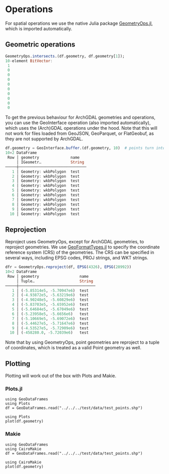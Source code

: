 # Operations

For spatial operations we use the native Julia package [GeometryOps.jl](https://juliageo.org/GeometryOps.jl/stable/), which is imported automatically.

## Geometric operations

```julia
GeometryOps.intersects.(df.geometry, df.geometry[1]);
10-element BitVector:
 1
 0
 0
 0
 0
 0
 0
 0
 0
 0
```

To get the previous behaviour for ArchGDAL geometries and operations, you can use the GeoInterface operation (also imported automatically), which uses the (Arch)GDAL operations under the hood. Note that this will not work for files loaded from GeoJSON, GeoParquet, or FlatGeobuf, as they are not supported by ArchGDAL.

```julia
df.geometry = GeoInterface.buffer.(df.geometry, 10)  # points turn into polygons
10×2 DataFrame
 Row │ geometry              name
     │ IGeometr…             String
─────┼──────────────────────────────
   1 │ Geometry: wkbPolygon  test
   2 │ Geometry: wkbPolygon  test
   3 │ Geometry: wkbPolygon  test
   4 │ Geometry: wkbPolygon  test
   5 │ Geometry: wkbPolygon  test
   6 │ Geometry: wkbPolygon  test
   7 │ Geometry: wkbPolygon  test
   8 │ Geometry: wkbPolygon  test
   9 │ Geometry: wkbPolygon  test
  10 │ Geometry: wkbPolygon  test
```

## Reprojection

Reproject uses GeometryOps, except for ArchGDAL geometries, to reproject geometries. We use [GeoFormatTypes.jl](https://juliageo.org/GeoFormatTypes.jl/stable/) to specify the coordinate reference system (CRS) of the geometries. The CRS can be specified in several ways, including EPSG codes, PROJ strings, and WKT strings.

```julia
dfr = GeometryOps.reproject(df, EPSG(4326), EPSG(28992))
10×2 DataFrame
 Row │ geometry                  name
     │ Tuple…                    String
─────┼──────────────────────────────────
   1 │ (-5.85314e5, -5.70947e6)  test
   2 │ (-4.93872e5, -5.63219e6)  test
   3 │ (-4.90248e5, -5.60829e6)  test
   4 │ (-5.83703e5, -5.65952e6)  test
   5 │ (-5.64684e5, -5.67049e6)  test
   6 │ (-5.23958e5, -5.6656e6)   test
   7 │ (-5.10669e5, -5.69072e6)  test
   8 │ (-5.44627e5, -5.71647e6)  test
   9 │ (-4.53527e5, -5.72909e6)  test
  10 │ (-458280.0, -5.72039e6)   test
```

Note that by using GeometryOps, point geometries are reproject to a tuple of coordinates, which is treated as a valid Point geometry as well.

## Plotting

Plotting will work out of the box with Plots and Makie.

### Plots.jl
```@setup plots
using GeoDataFrames
using Plots
df = GeoDataFrames.read("../../../test/data/test_points.shp")
```

```@example plots
using Plots
plot(df.geometry)
```

### Makie
```@setup plots2
using GeoDataFrames
using CairoMakie
df = GeoDataFrames.read("../../../test/data/test_points.shp")
```

```@example plots2
using CairoMakie
plot(df.geometry)
```
